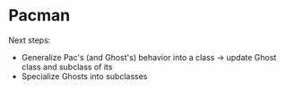 # Pacman

Next steps:
+ Generalize Pac's (and Ghost's) behavior into a class -> update Ghost class and subclass of its
+ Specialize Ghosts into subclasses

